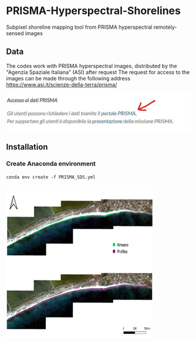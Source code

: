 # PRISMA-Hyperspectral-Shorelines
Subpixel shoreline mapping tool from PRISMA hyperspectral remotely-sensed images

## Data

The codes work with PRISMA hyperspectral images, distributed by the "Agenzia Spaziale Italiana" (ASI) after request
The request for access to the images can be made through the following address https://www.asi.it/scienze-della-terra/prisma/

<img src="https://github.com/PaolaSouto/PRISMA-Hyperspectral-Shorelines/blob/main/imgs/AccessPrisma.jpg">

## Installation

### Create Anaconda environment

`conda env create -f PRISMA_SDS.yml`


## 

<img src="https://github.com/PaolaSouto/PRISMA-Hyperspectral-Shorelines/blob/main/imgs/SDS_PRISMA_example.png" width="400" height="400">

